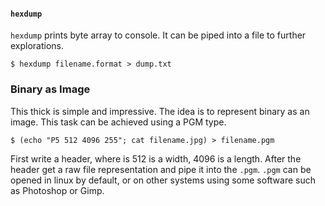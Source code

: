 #### `hexdump`
`hexdump` prints byte array to console. It can be piped into a file to further explorations.

```
$ hexdump filename.format > dump.txt
```

### Binary as Image
This thick is simple and impressive. The idea is to represent binary as an image. This task can be achieved using a PGM type.

```
$ (echo "P5 512 4096 255"; cat filename.jpg) > filename.pgm
```

First write a header, where is 512 is a width, 4096 is a length. After the header get a raw file representation and pipe it into the `.pgm`. `.pgm` can be opened in linux by default, or on other systems using some software such as Photoshop or Gimp.

